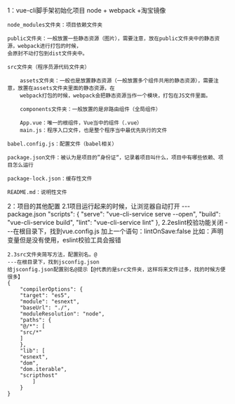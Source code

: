 1：vue-cli脚手架初始化项目
    node + webpack +淘宝镜像

    node_modules文件夹：项目依赖文件夹

    public文件夹：一般放置一些静态资源（图片），需要注意，放在public文件夹中的静态资源，webpack进行打包的时候，
    会原封不动打包到dist文件夹中。

    src文件夹（程序员源代码文件夹）

        assets文件夹：一般也是放置静态资源（一般放置多个组件共用的静态资源），需要注意，放置在assets文件夹里面的静态资源，在
        webpack打包的时候，webpack会把静态资源当作一个模块，打包在JS文件里面。

        components文件夹：一般放置的是非路由组件（全局组件）

        App.vue：唯一的根组件，Vue当中的组件（.vue）
        main.js：程序入口文件，也是整个程序当中最优先执行的文件

    babel.config.js：配置文件（babel相关）

    package.json文件：被认为是项目的”身份证“，记录着项目叫什么，项目中有哪些依赖、项目怎么运行

    package-lock.json：缓存性文件

    README.md：说明性文件

2：项目的其他配置
    2.1项目运行起来的时候，让浏览器自动打开
    ---package.json
        "scripts": {
        "serve": "vue-cli-service serve --open",
        "build": "vue-cli-service build",
        "lint": "vue-cli-service lint"
        },
    2.2eslint校验功能关闭
    ---在根目录下，找到vue.config.js
    加上一个语句：lintOnSave:false
    比如：声明变量但是没有使用，eslint校验工具会报错

    2.3src文件夹简写方法，配置别名。@
    ---在根目录下，找到jsconfig.json
    给jsconfig.json配置别名@提示【@代表的是src文件夹，这样将来文件过多，找的时候方便很多】
    {
        "compilerOptions": {
        "target": "es5",
        "module": "esnext",
        "baseUrl": "./",
        "moduleResolution": "node",
        "paths": {
        "@/*": [
        "src/*"
        ]
        },
        "lib": [
        "esnext",
        "dom",
        "dom.iterable",
        "scripthost"
            ]
        }
    }
    

